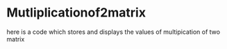 # Mutliplicationof2matrix
here is a code which stores and displays the values of multipication of two matrix
